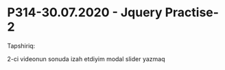 # P314-30.07.2020 - Jquery Practise-2

Tapshiriq:

2-ci videonun sonuda izah etdiyim modal slider yazmaq
